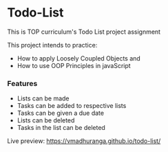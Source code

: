 # Todo-List

This is TOP curriculum's Todo List project assignment

This project intends to practice:

- How to apply Loosely Coupled Objects and
- How to use OOP Principles in javaScript

### Features

- Lists can be made
- Tasks can be added to respective lists
- Tasks can be given a due date
- Lists can be deleted
- Tasks in the list can be deleted

Live preview: https://vmadhuranga.github.io/todo-list/
